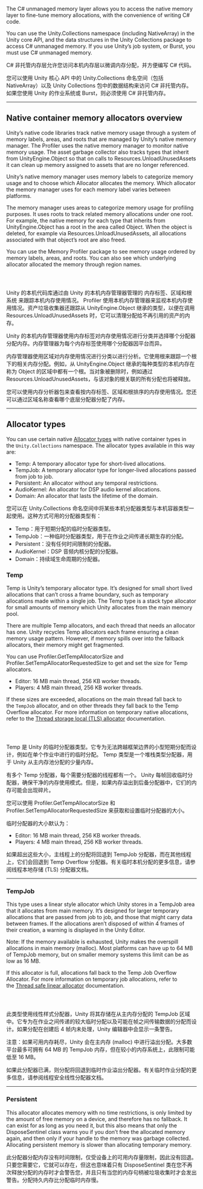 The C# unmanaged memory layer allows you to access the native memory layer to fine-tune memory allocations, with the convenience of writing C# code.

You can use the Unity.Collections namespace (including NativeArray) in the Unity core API, and the data structures in the Unity Collections package to access C# unmanaged memory. If you use Unity’s job system, or Burst, you must use C# unmanaged memory.

C# 非托管内存层允许您访问本机内存层以微调内存分配，并方便编写 C# 代码。

您可以使用 Unity 核心 API 中的 Unity.Collections 命名空间（包括 NativeArray）以及 Unity Collections 包中的数据结构来访问 C# 非托管内存。如果您使用 Unity 的作业系统或 Burst，则必须使用 C# 非托管内存。

---

## Native container memory allocators overview

Unity’s native code libraries track native memory usage through a system of memory labels, areas, and roots that are managed by Unity’s native memory manager. The Profiler
 uses the native memory manager to monitor native memory usage. The asset garbage collector also tracks types that inherit from UnityEngine.Object so that on calls to Resources.UnloadUnusedAssets it can clean up memory assigned to assets that are no longer referenced.

Unity’s native memory manager uses memory labels to categorize memory usage and to choose which Allocator allocates the memory. Which allocator the memory manager uses for each memory label varies between platforms.

The memory manager uses areas to categorize memory usage for profiling purposes. It uses roots to track related memory allocations under one root. For example, the native memory for each type that inherits from UnityEngine.Object has a root in the area called Object. When the object is deleted, for example via Resources.UnloadUnusedAssets, all allocations associated with that object’s root are also freed.

You can use the Memory Profiler package to see memory usage ordered by memory labels, areas, and roots. You can also see which underlying allocator allocated the memory through region names.

```ad-note



```

Unity 的本机代码库通过由 Unity 的本机内存管理器管理的 内存标签、区域和根系统 来跟踪本机内存使用情况。 Profiler 使用本机内存管理器来监视本机内存使用情况。资产垃圾收集器还跟踪从 UnityEngine.Object 继承的类型，以便在调用 Resources.UnloadUnusedAssets 时，它可以清理分配给不再引用的资产的内存。

Unity 的本机内存管理器使用内存标签对内存使用情况进行分类并选择哪个分配器分配内存。内存管理器为每个内存标签使用哪个分配器因平台而异。

内存管理器使用区域对内存使用情况进行分类以进行分析。它使用根来跟踪一个根下的相关内存分配。例如，从 UnityEngine.Object 继承的每种类型的本机内存在称为 Object 的区域中都有一个根。当对象被删除时，例如通过 Resources.UnloadUnusedAssets，与该对象的根关联的所有分配也将被释放。

您可以使用内存分析器包来查看按内存标签、区域和根排序的内存使用情况。您还可以通过区域名称查看哪个底层分配器分配了内存。


---

## Allocator types

You can use certain native [Allocator types](https://docs.unity3d.com/6000.2/Documentation/ScriptReference/Unity.Collections.Allocator.html) with native container types in the `Unity.Collections` namespace. The allocator types available in this way are:

* Temp: A temporary allocator type for short-lived allocations.
* TempJob: A temporary allocator type for longer-lived allocations passed from job to job.
* Persistent: An allocator without any temporal restrictions.
* AudioKernel: An allocator for DSP audio kernel allocations.
* Domain: An allocator that lasts the lifetime of the domain.

您可以在 Unity.Collections 命名空间中将某些本机分配器类型与本机容器类型一起使用。这种方式可用的分配器类型有：
* Temp：用于短期分配的临时分配器类型。
* TempJob：一种临时分配器类型，用于在作业之间传递长期生存的分配。
* Persistent：没有任何时间限制的分配器。
* AudioKernel：DSP 音频内核分配的分配器。
* Domain：持续域生命周期的分配器。

### Temp

Temp is Unity’s temporary allocator type. It’s designed for small short lived allocations that can’t cross a frame boundary, such as temporary allocations made within a single job. The Temp type is a stack type allocator for small amounts of memory which Unity allocates from the main memory pool.

There are multiple Temp allocators, and each thread that needs an allocator has one. Unity recycles Temp allocators each frame ensuring a clean memory usage pattern. However, if memory spills over into the fallback allocators, their memory might get fragmented.

You can use Profiler.GetTempAllocatorSize and Profiler.SetTempAllocatorRequestedSize to get and set the size for Temp allocators.

- Editor: 16 MB main thread, 256 KB worker threads.
- Players: 4 MB main thread, 256 KB worker threads.

If these sizes are exceeded, allocations on the main thread fall back to the `TempJob` allocator, and on other threads they fall back to the Temp Overflow allocator. For more information on temporary native allocations, refer to the [Thread storage local (TLS) allocator](https://docs.unity3d.com/6000.2/Documentation/Manual/performance-native-allocators.html#tls) documentation.

```ad-note



```

Temp 是 Unity 的临时分配器类型。它专为无法跨越框架边界的小型短期分配而设计，例如在单个作业中进行的临时分配。 Temp 类型是一个堆栈类型分配器，用于 Unity 从主内存池分配的少量内存。

有多个 Temp 分配器，每个需要分配器的线程都有一个。 Unity 每帧回收临时分配器，确保干净的内存使用模式。但是，如果内存溢出到后备分配器中，它们的内存可能会出现碎片。

您可以使用 Profiler.GetTempAllocatorSize 和 Profiler.SetTempAllocatorRequestedSize 来获取和设置临时分配器的大小。

临时分配器的大小默认为：
* Editor: 16 MB main thread, 256 KB worker threads.
* Players: 4 MB main thread, 256 KB worker threads.

如果超出这些大小，主线程上的分配将回退到 TempJob 分配器，而在其他线程上，它们会回退到 Temp Overflow 分配器。有关临时本机分配的更多信息，请参阅线程本地存储 (TLS) 分配器文档。

---

### TempJob

This type uses a linear style allocator which Unity stores in a TempJob area that it allocates from main memory. It’s designed for larger temporary allocations that are passed from job to job, and those that might carry data between frames. If the allocations aren’t disposed of within 4 frames of their creation, a warning is displayed in the Unity Editor.

Note: If the memory available is exhausted, Unity makes the overspill allocations in main memory (malloc). Most platforms can have up to 64 MB of TempJob memory, but on smaller memory systems this limit can be as low as 16 MB.

If this allocator is full, allocations fall back to the Temp Job Overflow Allocator. For more information on temporary job allocations, refer to the [Thread safe linear allocator](https://docs.unity3d.com/6000.2/Documentation/Manual/performance-native-allocators.html#thread-safe-linear) documentation.

```ad-note



```

此类型使用线性样式分配器，Unity 将其存储在从主内存分配的 TempJob 区域中。它专为在作业之间传递的较大临时分配以及可能在帧之间传输数据的分配而设计。如果分配在创建后 4 帧内未处理，Unity 编辑器中会显示一条警告。

注意：如果可用内存耗尽，Unity 会在主内存 (malloc) 中进行溢出分配。大多数平台最多可拥有 64 MB 的 TempJob 内存，但在较小的内存系统上，此限制可能低至 16 MB。

如果此分配器已满，则分配将回退到临时作业溢出分配器。有关临时作业分配的更多信息，请参阅线程安全线性分配器文档。


---

### Persistent

This allocator allocates memory with no time restrictions, is only limited by the amount of free memory on a device, and therefore has no fallback. It can exist for as long as you need it, but this also means that only the DisposeSentinel class warns you if you don’t free the allocated memory again, and then only if your handle to the memory was garbage collected. Allocating persistent memory is slower than allocating temporary memory.

此分配器分配内存没有时间限制，仅受设备上的可用内存量限制，因此没有回退。只要您需要它，它就可以存在，但这也意味着只有 DisposeSentinel 类在您不再次释放分配的内存时才会警告您，并且只有当您的内存句柄被垃圾收集时才会发出警告。分配持久内存比分配临时内存慢。